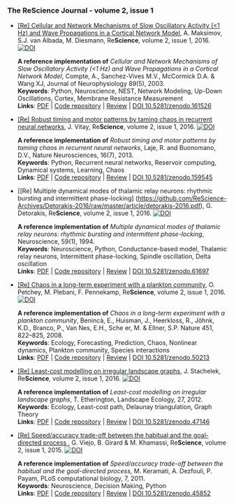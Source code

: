 ### The ReScience Journal - volume 2, issue 1

* [[Re] Cellular and Network Mechanisms of Slow Oscillatory Activity (<1 Hz) and Wave Propagations in a Cortical Network Model](https://github.com/ReScience-Archives/Maksimov-Albada-Diesmann-2016/raw/master/article/maksimov-albada-diesmann-2016.pdf),  A. Maksimov, S.J. van Albada, M. Diesmann, Re**Science**, volume 2, issue 1, 2016. [![DOI](https://zenodo.org/badge/DOI/10.5281/zenodo.161526.svg)](https://doi.org/10.5281/zenodo.161526)

  **A reference implementation of** *Cellular and Network Mechanisms of Slow Oscillatory Activity (<1 Hz) and Wave Propagations in a Cortical Network Model*,
    Compte, A., Sanchez-Vives M.V., McCormick D.A. & Wang XJ, Journal of Neurophysiology 89(5), 2003.  
  **Keywords**: Python, Neuroscience, NEST, Network Modeling, Up-Down Oscillations, Cortex, Membrane Resistance Measurement  
  **Links**: [PDF](https://github.com/ReScience-Archives/Maksimov-Albada-Diesmann-2016/raw/master/article/maksimov-albada-diesmann-2016.pdf) |
             [Code repository](https://github.com/ReScience-Archives/Maksimov-Albada-Diesmann-2016) |
             [Review](https://github.com/ReScience/ReScience-submission/pull/18) |
             [DOI 10.5281/zenodo.161526](https://doi.org/10.5281/zenodo.161526)
 
* [[Re] Robust timing and motor patterns by taming chaos in recurrent neural networks](https://github.com/ReScience-Archives/Vitay-2016/raw/master/article/vitay-2016.pdf), J. Vitay, Re**Science**, volume 2, issue 1, 2016. [![DOI](https://zenodo.org/badge/DOI/10.5281/zenodo.159545.svg)](https://doi.org/10.5281/zenodo.159545)

  **A reference implementation of** *Robust timing and motor patterns by taming chaos in recurrent neural networks*, Laje, R. and Buonomano, D.V., Nature
  Neurosciences, 16(7), 2013.  
  **Keywords**: Python, Recurrent neural networks, Reservoir computing, Dynamical systems, Learning, Chaos  
  **Links**: [PDF](https://github.com/ReScience-Archives/Vitay-2016/raw/master/article/vitay-2016.pdf) |
             [Code repository](https://github.com/ReScience-Archives/Vitay-2016) |
             [Review](https://github.com/ReScience/ReScience-submission/pull/19) |
             [DOI 10.5281/zenodo.159545](https://doi.org/10.5281/zenodo.159545)
 

* [[Re] Multiple dynamical modes of thalamic relay neurons: rhythmic bursting and intermittent phase-locking] (https://github.com/ReScience-Archives/Detorakis-2016/raw/master/article/detorakis-2016.pdf), G. Detorakis, Re**Science**, volume 2, issue 1, 2016. [![DOI](https://zenodo.org/badge/doi/10.5281/zenodo.61697.svg)](http://dx.doi.org/10.5281/zenodo.61697)

  **A reference implementation of** *Multiple dynamical modes of thalamic relay neurons: rhythmic bursting and intermittent phase-locking*, Neuroscience, 59(1), 1994.  
  **Keywords**: Neuroscience, Python, Conductance-based model, Thalamic relay neurons, Intermittent phase-locking, Spindle oscillation, Delta oscillation  
  **Links**: [PDF](https://github.com/ReScience-Archives/Detorakis-2016/raw/master/article/detorakis-2016.pdf) |
             [Code repository](https://github.com/ReScience-Archives/Detorakis-2016.git) |
             [Review](https://github.com/ReScience/ReScience-submission/pull/17) |
             [DOI 10.5281/zenodo.61697](http://dx.doi.org/10.5281/zenodo.61697)

* [[Re] Chaos in a long-term experiment with a plankton community](https://github.com/ReScience-Archives/Petchey-Plebani-Pennekamp-2016/raw/master/article/article.pdf), O. Petchey, M. Plebani, F. Pennekamp, Re**Science**, volume 2, issue 1, 2016. [![DOI](https://zenodo.org/badge/doi/10.5281/zenodo.50213.svg)](http://dx.doi.org/10.5281/zenodo.50213)

  **A reference implementation of** *Chaos in a long-term experiment with a plankton community*, Benincà, E., Huisman, J., Heerkloss, R., Jöhnk, K.D., Branco, P., Van Nes, E.H., Sche er, M. & Ellner, S.P. Nature 451, 822–825, 2008.  
  **Keywords**: Ecology, Forecasting, Prediction, Chaos, Nonlinear dynamics, Plankton community, Species interactions  
  **Links**: [PDF](https://github.com/ReScience-Archives/Petchey-Plebani-Pennekamp-2016/raw/master/article/article.pdf) |
             [Code repository](https://github.com/ReScience-Archives/Petchey-Plebani-Pennekamp-2016) |
             [Review](https://github.com/ReScience/ReScience-submission/pull/15) |
             [DOI 10.5281/zenodo.50213](http://dx.doi.org/10.5281/zenodo.50213)

* [[Re] Least-cost modelling on irregular landscape graphs](https://github.com/ReScience-Archives/Stachelek-2016/raw/master/article/article.pdf), J. Stachelek, Re**Science**, volume 2, issue 1, 2016. [![DOI](https://zenodo.org/badge/doi/10.5281/zenodo.45852.svg)](http://dx.doi.org/10.5281/zenodo.45852)

  **A reference implementation of** *Least-cost modelling on irregular landscape graphs*, T. Etherington, Landscape Ecology, 27, 2012.  
  **Keywords**: Ecology, Least-cost path, Delaunay triangulation, Graph Theory  
  **Links**: [PDF](https://github.com/ReScience-Archives/Stachelek-2016/raw/master/article/article.pdf) |
             [Code repository](https://github.com/ReScience-Archives/Stachelek-2016) |
             [Review](https://github.com/ReScience/ReScience-submission/pull/11) |
             [DOI 10.5281/zenodo.47146](http://dx.doi.org/10.5281/zenodo.47146)


* [[Re] Speed/accuracy trade-off between the habitual and the goal-directed process
](https://github.com/ReScience-Archives/Viejo-Girard-Khamassi-2016/raw/master/article/viejo_girard_khamassi.pdf), G. Viejo, B. Girard & M. Khamassi, Re**Science**, volume 2, issue 1, 2015. [![DOI](https://zenodo.org/badge/doi/10.5281/zenodo.45852.svg)](http://dx.doi.org/10.5281/zenodo.45852)

  **A reference implementation of** *Speed/accuracy trade-off between the habitual and the goal-directed process*, M. Keramati, A. Dezfouli, P. Payam, PLoS computational biology, 7, 2011.  
  **Keywords**: Neuroscience, Decision Making, Python  
  **Links**: [PDF](https://github.com/ReScience-Archives/Viejo-Girard-Khamassi-2016/raw/master/article/viejo_girard_khamassi.pdf) |
             [Code repository](https://github.com/ReScience-Archives/Viejo-Girard-Khamassi-2016/) |
             [Review](https://github.com/ReScience/ReScience-submission/pull/14) |
             [DOI 10.5281/zenodo.45852](http://dx.doi.org/10.5281/zenodo.45852)


